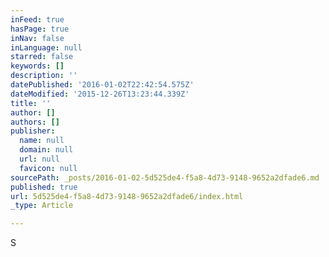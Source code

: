 ```yaml
---
inFeed: true
hasPage: true
inNav: false
inLanguage: null
starred: false
keywords: []
description: ''
datePublished: '2016-01-02T22:42:54.575Z'
dateModified: '2015-12-26T13:23:44.339Z'
title: ''
author: []
authors: []
publisher:
  name: null
  domain: null
  url: null
  favicon: null
sourcePath: _posts/2016-01-02-5d525de4-f5a8-4d73-9148-9652a2dfade6.md
published: true
url: 5d525de4-f5a8-4d73-9148-9652a2dfade6/index.html
_type: Article

---
```

S